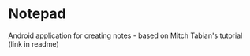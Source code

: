 # Notepad
Android application for creating notes - based on Mitch Tabian's tutorial (link in readme)
